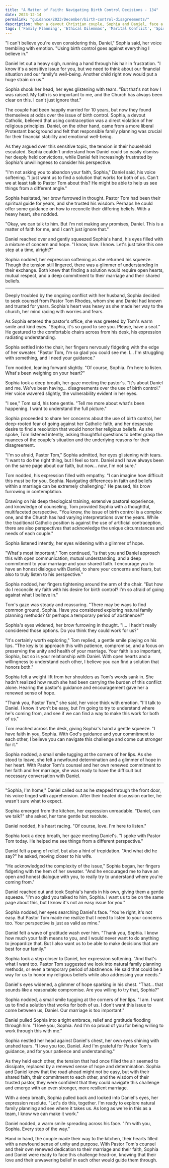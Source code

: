 ```yaml
---
title: "A Matter of Faith: Navigating Birth Control Decisions - 134"
date: 2023-12-14
permalink: "guidance/2023/December/birth-control-disagreements/"
description: When a devout Christian couple, Sophia and Daniel, face a disagreement over the use of birth control, they turn to their pastor, Tom Rhodes, for guidance on reconciling their differing beliefs and finding a path forward that strengthens their marriage and aligns with their faith.
tags: ['Family Planning', 'Ethical Dilemmas', 'Marital Conflict', 'Spiritual Guidance', 'Compromise and Mutual Understanding']
---
```

"I can't believe you're even considering this, Daniel," Sophia said, her voice trembling with emotion. "Using birth control goes against everything I believe in."

Daniel let out a heavy sigh, running a hand through his hair in frustration. "I know it's a sensitive issue for you, but we need to think about our financial situation and our family's well-being. Another child right now would put a huge strain on us."

Sophia shook her head, her eyes glistening with tears. "But that's not how I was raised. My faith is so important to me, and the Church has always been clear on this. I can't just ignore that."

The couple had been happily married for 10 years, but now they found themselves at odds over the issue of birth control. Sophia, a devout Catholic, believed that using contraception was a direct violation of her religious principles. Daniel, on the other hand, came from a more liberal Protestant background and felt that responsible family planning was crucial for their financial stability and emotional well-being.

As they argued over this sensitive topic, the tension in their household escalated. Sophia couldn't understand how Daniel could so easily dismiss her deeply held convictions, while Daniel felt increasingly frustrated by Sophia's unwillingness to consider his perspective.

"I'm not asking you to abandon your faith, Sophia," Daniel said, his voice softening. "I just want us to find a solution that works for both of us. Can't we at least talk to Pastor Tom about this? He might be able to help us see things from a different angle."

Sophia hesitated, her brow furrowed in thought. Pastor Tom had been their spiritual guide for years, and she trusted his wisdom. Perhaps he could offer some guidance on how to reconcile their differing beliefs. With a heavy heart, she nodded.

"Okay, we can talk to him. But I'm not making any promises, Daniel. This is a matter of faith for me, and I can't just ignore that."

Daniel reached over and gently squeezed Sophia's hand, his eyes filled with a mixture of concern and hope. "I know, love. I know. Let's just take this one step at a time, alright?"

Sophia nodded, her expression softening as she returned his squeeze. Though the tension still lingered, there was a glimmer of understanding in their exchange. Both knew that finding a solution would require open hearts, mutual respect, and a deep commitment to their marriage and their shared beliefs.

***

Deeply troubled by the ongoing conflict with her husband, Sophia decided to seek counsel from Pastor Tom Rhodes, whom she and Daniel had known and trusted for years. Sophia's heart was heavy as she made her way to the church, her mind racing with worries and fears.

As Sophia entered the pastor's office, she was greeted by Tom's warm smile and kind eyes. "Sophia, it's so good to see you. Please, have a seat." He gestured to the comfortable chairs across from his desk, his expression radiating understanding.

Sophia settled into the chair, her fingers nervously fidgeting with the edge of her sweater. "Pastor Tom, I'm so glad you could see me. I... I'm struggling with something, and I need your guidance."

Tom nodded, leaning forward slightly. "Of course, Sophia. I'm here to listen. What's been weighing on your heart?"

Sophia took a deep breath, her gaze meeting the pastor's. "It's about Daniel and me. We've been having... disagreements over the use of birth control." Her voice wavered slightly, the vulnerability evident in her eyes.

"I see," Tom said, his tone gentle. "Tell me more about what's been happening. I want to understand the full picture."

Sophia proceeded to share her concerns about the use of birth control, her deep-rooted fear of going against her Catholic faith, and her desperate desire to find a resolution that would honor her religious beliefs. As she spoke, Tom listened intently, asking thoughtful questions to better grasp the nuances of the couple's situation and the underlying reasons for their disagreement.

"I'm so afraid, Pastor Tom," Sophia admitted, her eyes glistening with tears. "I want to do the right thing, but I feel so torn. Daniel and I have always been on the same page about our faith, but now... now, I'm not sure."

Tom nodded, his expression filled with empathy. "I can imagine how difficult this must be for you, Sophia. Navigating differences in faith and beliefs within a marriage can be extremely challenging." He paused, his brow furrowing in contemplation.

Drawing on his deep theological training, extensive pastoral experience, and knowledge of counseling, Tom provided Sophia with a thoughtful, multifaceted perspective. "You know, the issue of birth control is a complex one, and the Church has had varying interpretations over the years. While the traditional Catholic position is against the use of artificial contraception, there are also perspectives that acknowledge the unique circumstances and needs of each couple."

Sophia listened intently, her eyes widening with a glimmer of hope.

"What's most important," Tom continued, "is that you and Daniel approach this with open communication, mutual understanding, and a deep commitment to your marriage and your shared faith. I encourage you to have an honest dialogue with Daniel, to share your concerns and fears, but also to truly listen to his perspective."

Sophia nodded, her fingers tightening around the arm of the chair. "But how do I reconcile my faith with his desire for birth control? I'm so afraid of going against what I believe in."

Tom's gaze was steady and reassuring. "There may be ways to find common ground, Sophia. Have you considered exploring natural family planning methods? Or perhaps a temporary period of abstinence?"

Sophia's eyes widened, her brow furrowing in thought. "I... I hadn't really considered those options. Do you think they could work for us?"

"It's certainly worth exploring," Tom replied, a gentle smile playing on his lips. "The key is to approach this with patience, compromise, and a focus on preserving the unity and health of your marriage. Your faith is so important, Sophia, but so is your relationship with Daniel. With open hearts and a willingness to understand each other, I believe you can find a solution that honors both."

Sophia felt a weight lift from her shoulders as Tom's words sank in. She hadn't realized how much she had been carrying the burden of this conflict alone. Hearing the pastor's guidance and encouragement gave her a renewed sense of hope.

"Thank you, Pastor Tom," she said, her voice thick with emotion. "I'll talk to Daniel. I know it won't be easy, but I'm going to try to understand where he's coming from, and see if we can find a way to make this work for both of us."

Tom reached across the desk, giving Sophia's hand a gentle squeeze. "I have faith in you, Sophia. With God's guidance and your commitment to each other, I believe you can navigate this challenge and come out stronger for it."

Sophia nodded, a small smile tugging at the corners of her lips. As she stood to leave, she felt a newfound determination and a glimmer of hope in her heart. With Pastor Tom's counsel and her own renewed commitment to her faith and her marriage, she was ready to have the difficult but necessary conversation with Daniel.

***

"Sophia, I'm home," Daniel called out as he stepped through the front door, his voice tinged with apprehension. After their heated discussion earlier, he wasn't sure what to expect.

Sophia emerged from the kitchen, her expression unreadable. "Daniel, can we talk?" she asked, her tone gentle but resolute.

Daniel nodded, his heart racing. "Of course, love. I'm here to listen."

Sophia took a deep breath, her gaze meeting Daniel's. "I spoke with Pastor Tom today. He helped me see things from a different perspective."

Daniel felt a pang of relief, but also a hint of trepidation. "And what did he say?" he asked, moving closer to his wife.

"He acknowledged the complexity of the issue," Sophia began, her fingers fidgeting with the hem of her sweater. "And he encouraged me to have an open and honest dialogue with you, to really try to understand where you're coming from."

Daniel reached out and took Sophia's hands in his own, giving them a gentle squeeze. "I'm so glad you talked to him, Sophia. I want us to be on the same page about this, but I know it's not an easy issue for you."

Sophia nodded, her eyes searching Daniel's face. "You're right, it's not easy. But Pastor Tom made me realize that I need to listen to your concerns too. Your perspective is just as valid as mine."

Daniel felt a wave of gratitude wash over him. "Thank you, Sophia. I know how much your faith means to you, and I would never want to do anything to jeopardize that. But I also want us to be able to make decisions that are best for our family."

Sophia took a step closer to Daniel, her expression softening. "And that's what I want too. Pastor Tom suggested we look into natural family planning methods, or even a temporary period of abstinence. He said that could be a way for us to honor my religious beliefs while also addressing your needs."

Daniel's eyes widened, a glimmer of hope sparking in his chest. "That... that sounds like a reasonable compromise. Are you willing to try that, Sophia?"

Sophia nodded, a small smile tugging at the corners of her lips. "I am. I want us to find a solution that works for both of us. I don't want this issue to come between us, Daniel. Our marriage is too important."

Daniel pulled Sophia into a tight embrace, relief and gratitude flooding through him. "I love you, Sophia. And I'm so proud of you for being willing to work through this with me."

Sophia nestled her head against Daniel's chest, her own eyes shining with unshed tears. "I love you too, Daniel. And I'm grateful for Pastor Tom's guidance, and for your patience and understanding."

As they held each other, the tension that had once filled the air seemed to dissipate, replaced by a renewed sense of hope and determination. Sophia and Daniel knew that the road ahead might not be easy, but with their shared faith, their commitment to each other, and the wisdom of their trusted pastor, they were confident that they could navigate this challenge and emerge with an even stronger, more resilient marriage.

With a deep breath, Sophia pulled back and looked into Daniel's eyes, her expression resolute. "Let's do this, together. I'm ready to explore natural family planning and see where it takes us. As long as we're in this as a team, I know we can make it work."

Daniel nodded, a warm smile spreading across his face. "I'm with you, Sophia. Every step of the way."

Hand in hand, the couple made their way to the kitchen, their hearts filled with a newfound sense of unity and purpose. With Pastor Tom's counsel and their own renewed dedication to their marriage and their faith, Sophia and Daniel were ready to face this challenge head-on, knowing that their love and their unwavering belief in each other would guide them through.


